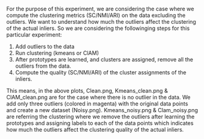 
For the purpose of this experiment, we are considering the case where we compute the clustering metrics (SC/NMI/ARI) on the data excluding the outliers. We want to understand how much the outliers affect the clustering of the actual inliers. So we are considering the followinging steps for this particular experiment:

1. Add outliers to the data
2. Run clustering (kmeans or ClAM)
3. After prototypes are learned, and clusters are assigned, remove all the outliers from the data.
4. Compute the quality (SC/NMI/ARI) of the cluster assignments of the inliers.

This means, in the above plots, Clean.png, Kmeans_clean.png & ClAM_clean.png are for the case where there is no outlier in the data. We add only three outliers (colored in magenta) with the original data points and create a new dataset (Noisy.png). Kmeans_noisy.png & Clam_noisy.png are referring the clustering where we remove the outliers after learning the prototypes and assigning labels to each of the data points which indicates how much the outliers affect the clustering quality of the actual inliers. 
